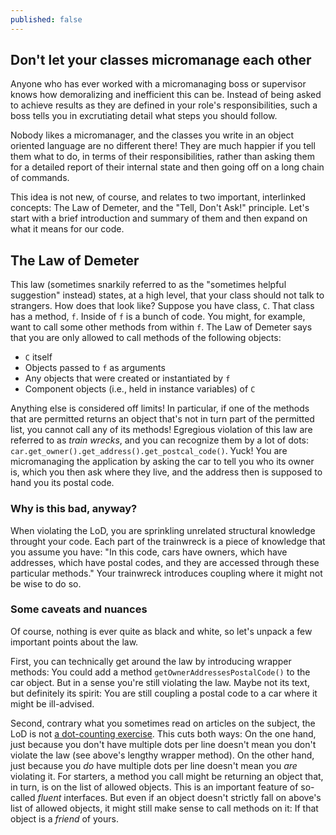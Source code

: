 ```yaml
---
published: false
---
```

## Don't let your classes micromanage each other

Anyone who has ever worked with a micromanaging boss or supervisor knows how demoralizing and inefficient this can be. Instead of being asked to achieve results as they are defined in your role's responsibilities, such a boss tells you in excrutiating detail what steps you should follow.

Nobody likes a micromanager, and the classes you write in an object oriented language are no different there! They are much happier if you tell them what to do, in terms of their responsibilities, rather than asking them for a detailed report of their internal state and then going off on a long chain of commands.

This idea is not new, of course, and relates to two important, interlinked concepts: The Law of Demeter, and the "Tell, Don't Ask!" principle. Let's start with a brief introduction and summary of them and then expand on what it means for our code.

## The Law of Demeter

This law (sometimes snarkily referred to as the "sometimes helpful suggestion" instead) states, at a high level, that your class should not talk to strangers. How does that look like? Suppose you have class, `C`. That class has a method, `f`. Inside of `f` is a bunch of code. You might, for example, want to call some other methods from within `f`. The Law of Demeter says that you are only allowed to call methods of the following objects:

- `C` itself
- Objects passed to `f` as arguments
- Any objects that were created or instantiated by `f`
- Component objects (i.e., held in instance variables) of `C`

Anything else is considered off limits! In particular, if one of the methods that are permitted returns an object that's not in turn part of the permitted list, you cannot call any of its methods! Egregious violation of this law are referred to as _train wrecks_, and you can recognize them by a lot of dots: `car.get_owner().get_address().get_postcal_code()`. Yuck! You are micromanaging the application by asking the car to tell you who its owner is, which you then ask where they live, and the address then is supposed to hand you its postal code.

### Why is this bad, anyway?

When violating the LoD, you are sprinkling unrelated structural knowledge throught your code. Each part of the trainwreck is a piece of knowledge that you assume you have: "In this code, cars have owners, which have addresses, which have postal codes, and they are accessed through these particular methods." Your trainwreck introduces coupling where it might not be wise to do so. 

### Some caveats and nuances

Of course, nothing is ever quite as black and white, so let's unpack a few important points about the law.

First, you can technically get around the law by introducing wrapper methods: You could add a method `getOwnerAddressesPostalCode()` to the car object. But in a sense you're still violating the law. Maybe not its text, but definitely its spirit: You are still coupling a postal code to a car where it might be ill-advised.

Second, contrary what you sometimes read on articles on the subject, the LoD is not [a dot-counting exercise](https://haacked.com/archive/2009/07/14/law-of-demeter-dot-counting.aspx/). This cuts both ways: On the one hand, just because you don't have multiple dots per line doesn't mean you don't violate the law (see above's lengthy wrapper method). On the other hand, just because you _do_ have multiple dots per line doesn't mean you _are_ violating it. For starters, a method you call might be returning an object that, in turn, is on the list of allowed objects. This is an important feature of so-called _fluent_ interfaces. But even if an object doesn't strictly fall on above's list of allowed objects, it might still make sense to call methods on it: If that object is a _friend_ of yours.

